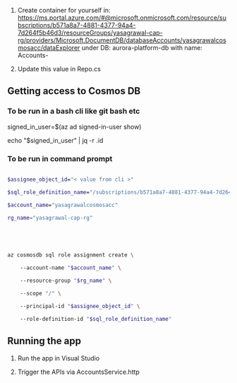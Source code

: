1. Create container for yourself in: https://ms.portal.azure.com/#@microsoft.onmicrosoft.com/resource/subscriptions/b571a8a7-4881-4377-94a4-7d264f5b46d3/resourceGroups/yasagrawal-cap-rg/providers/Microsoft.DocumentDB/databaseAccounts/yasagrawalcosmosacc/dataExplorer under DB: aurora-platform-db with name: Accounts-<ReplaceWithYourName>

2. Update this value in Repo.cs




## Getting access to Cosmos DB ##

### To be run in a bash cli like git bash etc ###

signed_in_user=$(az ad signed-in-user show)

echo "$signed_in_user" | jq -r .id




### To be run in command prompt ###

```bash

$assignee_object_id="< value from cli >"

$sql_role_definition_name="/subscriptions/b571a8a7-4881-4377-94a4-7d264f5b46d3/resourceGroups/yasagrawal-cap-rg/providers/Microsoft.DocumentDB/databaseAccounts/$yasagrawalcosmosacc/sqlRoleDefinitions/f18c7abd-ff28-40f4-bc17-197134277c90"

$account_name="yasagrawalcosmosacc"

rg_name="yasagrawal-cap-rg"





az cosmosdb sql role assignment create \

    --account-name "$account_name" \

    --resource-group "$rg_name" \

    --scope "/" \

    --principal-id "$assignee_object_id" \

    --role-definition-id "$sql_role_definition_name"

```




## Running the app ### 

1. Run the app in Visual Studio

2. Trigger the APIs via AccountsService.http
